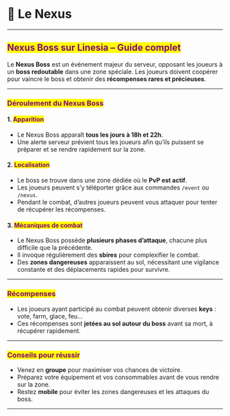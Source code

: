 # 🔮 Le Nexus

***

## <mark style="color:purple;">Nexus Boss sur Linesia – Guide complet</mark>

Le **Nexus Boss** est un événement majeur du serveur, opposant les joueurs à un **boss redoutable** dans une zone spéciale. Les joueurs doivent coopérer pour vaincre le boss et obtenir des **récompenses rares et précieuses**.

***

### <mark style="color:purple;">Déroulement du Nexus Boss</mark>

#### 1. <mark style="color:purple;">Apparition</mark>

* Le Nexus Boss apparaît **tous les jours à 18h et 22h**.
* Une alerte serveur prévient tous les joueurs afin qu’ils puissent se préparer et se rendre rapidement sur la zone.

#### 2. <mark style="color:purple;">Localisation</mark>

* Le boss se trouve dans une zone dédiée où le **PvP est actif**.
* Les joueurs peuvent s’y téléporter grâce aux commandes `/event` ou `/nexus`.
* Pendant le combat, d’autres joueurs peuvent vous attaquer pour tenter de récupérer les récompenses.

#### 3. <mark style="color:purple;">Mécaniques de combat</mark>

* Le Nexus Boss possède **plusieurs phases d’attaque**, chacune plus difficile que la précédente.
* Il invoque régulièrement des **sbires** pour complexifier le combat.
* Des **zones dangereuses** apparaissent au sol, nécessitant une vigilance constante et des déplacements rapides pour survivre.

***

### <mark style="color:purple;">Récompenses</mark>

* Les joueurs ayant participé au combat peuvent obtenir diverses **keys** : vote, farm, glace, feu...
* Ces récompenses sont **jetées au sol autour du boss** avant sa mort, à récupérer rapidement.

***

### <mark style="color:purple;">Conseils pour réussir</mark>

* Venez en **groupe** pour maximiser vos chances de victoire.
* Préparez votre équipement et vos consommables avant de vous rendre sur la zone.
* Restez **mobile** pour éviter les zones dangereuses et les attaques du boss.

***

